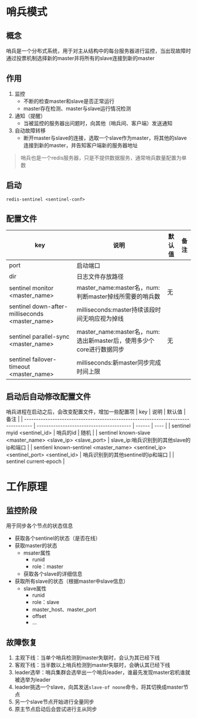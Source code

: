 # 哨兵模式

## 概念
哨兵是一个分布式系统，用于对主从结构中的每台服务器进行监控，当出现故障时通过投票机制选择新的master并将所有的slave连接到新的master

## 作用
1. 监控
   - 不断的检查master和slave是否正常运行
   - master存在检测、master与slave运行情况检测
2. 通知（提醒）
   - 当被监控的服务器出问题时，向其他（哨兵间、客户端）发送通知
3. 自动故障转移
   - 断开master与slave的连接，选取一个slave作为master，将其他的slave连接到新的master，并告知客户端新的服务器地址
> 哨兵也是一个redis服务器，只是不提供数据服务，通常哨兵数量配置为单数

## 启动
`redis-sentinel <sentinel-conf>` 

## 配置文件
| key                                                           | 说明                                                                 | 默认值 | 备注 |
| ------------------------------------------------------------- | -------------------------------------------------------------------- | ------ | ---- |
| port                                                          | 启动端口                                                             |        |
| dir                                                           | 日志文件存放路径                                                     |        |      |
| sentinel monitor <master_name> <num>                          | master_name:master名，num:判断master掉线所需要的哨兵数               | 无     |
| sentinel down-after-milliseconds <master_name> <milliseconds> | milliseconds:master持续该段时间无响应视为掉线                        |
| sentinel parallel-sync <master_name> <num>                    | master_name:master名，num:选出新master后，使用多少个core进行数据同步 | 无     |
| sentinel failover-timeout <master_name> <milliseconds>        | milliseconds:新master同步完成时间上限                                |

## 启动后自动修改配置文件
哨兵进程在启动之后，会改变配置文件，增加一些配置项
| key                                                                               | 说明                                     | 默认值 | 备注 |
| --------------------------------------------------------------------------------- | ---------------------------------------- | ------ | ---- |
| sentinel myid <sentinel_id>                                                       | 哨兵的id                                 | 随机   |
| sentinel known-slave <master_name> <slave_ip> <slave_port>                        | slave_ip:哨兵识别到的其他slave的ip和端口 |
| sentienl known-sentinel <master_name> <sentinel_ip> <sentinel_port> <sentinel_id> | 哨兵识别到的其他sentinel的ip和端口       |
| sentinel current-epoch                                                            |

# 工作原理

## 监控阶段
用于同步各个节点的状态信息
  - 获取各个sentinel的状态（是否在线）
  - 获取master的状态
    - msater属性
      - runid
      - role：master
    - 获取各个slave的详细信息
  - 获取所有slave的状态（根据master中slave信息）
    - slave属性
      - runid
      - role：slave
      - master_host、master_port
      - offset
      - ...

## 故障恢复
1. 主观下线：当单个哨兵检测到master失联时，会认为其已经下线
2. 客观下线：当半数以上哨兵检测到master失联时，会确认其已经下线
3. leader选举：哨兵集群会选举出一个哨兵leader，谁最先发现master宕机谁就被选举为leader
4. leader挑选一个slave，向其发送`slave-of noone`命令，将其切换成master节点
5. 另一个slave节点开始进行全量同步
6. 原主节点启动后会尝试进行主从同步